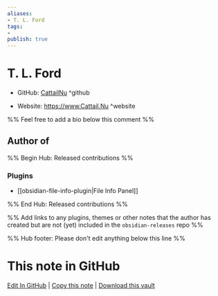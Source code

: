 ```yaml
---
aliases:
- T. L. Ford
tags:
- 
publish: true
---
```


# T. L. Ford

- GitHub: [CattailNu](https://github.com/CattailNu/) ^github
<!-- - Discord: `@` ^discord-->
- Website: <https://www.Cattail.Nu> ^website
<!-- - [[Publish sites|Publish site]]: <https://> ^publish-->

%% Feel free to add a bio below this comment %%


## Author of

%% Begin Hub: Released contributions %%
### Plugins
- [[obsidian-file-info-plugin|File Info Panel]]

%% End Hub: Released contributions %%

%% Add links to any plugins, themes or other notes that the author has created but are not (yet) included in the `obsidian-releases` repo %%

<!--
### Unlisted plugins
-->

<!--
### Others
-->

<!--
## Sponsor this author
-->

<!-- - [[GitHub sponsors]]: [Sponsor @CattailNu on GitHub Sponsors](https://github.com/sponsors/CattailNu) ^github-sponsor-->
<!-- - [[Buy me a coffee]]: <https://> ^buy-me-a-coffee-->
<!-- - [[PayPal]]: <https://> ^paypal-->
<!-- - [[Patreon]]: <https://> ^patreon-->

<!--
## Follow this author
-->

<!-- - [[YouTube Channels|On YouTube]]: <https://> ^youtube-->
<!-- - Twitter: <https://> ^twitter-->
<!-- - ... -->

%% Hub footer: Please don't edit anything below this line %%

# This note in GitHub

<span class="git-footer">[Edit In GitHub](https://github.dev/obsidian-community/obsidian-hub/blob/main/01%20-%20Community/People/CattailNu.md "git-hub-edit-note") | [Copy this note](https://raw.githubusercontent.com/obsidian-community/obsidian-hub/main/01%20-%20Community/People/CattailNu.md "git-hub-copy-note") | [Download this vault](https://github.com/obsidian-community/obsidian-hub/archive/refs/heads/main.zip "git-hub-download-vault") </span>
